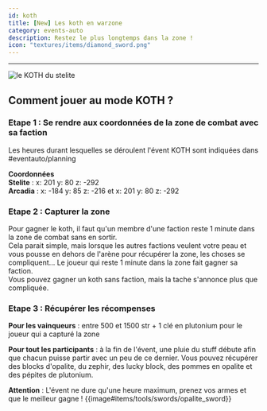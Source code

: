 ```yaml
---
id: koth
title: [New] Les koth en warzone
category: events-auto
description: Restez le plus longtemps dans la zone !
icon: "textures/items/diamond_sword.png"
---
```

___
<img class="thumbnail-right" src="https://user-images.githubusercontent.com/109299545/182172833-c5f13625-8d8b-4ca5-8ede-722acea9cdc8.png" alt="le KOTH du stelite">

## Comment jouer au mode KOTH ?
### Etape 1 : Se rendre aux coordonnées de la zone de combat avec sa faction
Les heures durant lesquelles se déroulent l'évent KOTH sont indiquées dans #eventauto/planning  

**Coordonnées**  
**Stelite** : x: 201 y: 80 z: -292  
**Arcadia** : x: -184 y: 85 z: -216 et x: 201 y: 80 z: -292

### Etape 2 : Capturer la zone
Pour gagner le koth, il faut qu'un membre d'une faction reste 1 minute dans la zone de combat sans en sortir.  
Cela parait simple, mais lorsque les autres factions veulent votre peau et vous pousse en dehors de l'arène pour récupérer la zone, les choses se compliquent...
Le joueur qui reste 1 minute dans la zone fait gagner sa faction.  
Vous pouvez gagner un koth sans faction, mais la tache s'annonce plus que compliquée.

### Etape 3 : Récupérer les récompenses
**Pour les vainqueurs** : entre 500 et 1500 str + 1 clé en plutonium pour le joueur qui a capturé la zone

**Pour tout les participants** : à la fin de l'évent, une pluie du stuff débute afin que chacun puisse partir avec un peu de ce dernier.
Vous pouvez récupérer des blocks d'opalite, du zephir, des lucky block, des pommes en opalite et des pépites de plutonium.

**Attention** : L'évent ne dure qu'une heure maximum, prenez vos armes et que le meilleur gagne ! {{image#items/tools/swords/opalite_sword}}